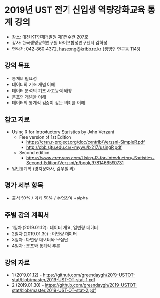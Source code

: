 # 2019년 UST 전기 신입생 역량강화교육 통계 강의 
- 장소: 대전 KT인재개발원 제1연수관 207호 
- 강사: 한국생명공학연구원 바이오합성연구센터 김하성
- 연락처: 042-860-4372, haseong@kribb.re.kr (생명연 연구동 1143)

## 강의 목표
- 통계의 필요성
- 데이터의 기초 개념 이해
- 데이터 분석의 기초 사고능력 배양
- 분포의 개념을 이해
- 데이터의 통계적 검증이 갖는 의미를 이해


## 참고 자료
- Using R for Introductory Statistics by John Verzani
  - Free version of 1st Edition 
    - https://cran.r-project.org/doc/contrib/Verzani-SimpleR.pdf
    - http://cbb.sjtu.edu.cn/~mywu/bi217/usingR.pdf
  - Second edition
    - https://www.crcpress.com/Using-R-for-Introductory-Statistics-Second-Edition/Verzani/p/book/9781466590731
- 일반통계학 (영지문화사, 김우철 외)

## 평가 세부 항목
- 출석 50% / 과제 50% / 수업참여 +alpha

## 주별 강의 계획서
- 1일차 (2019.01.12) : 데이터 개요, 일변량 데이터
- 2일차 (2019.01.30) : 이변량 데이터
- 3일차 : 다변량 데이터와 모집단
- 4일차 : 분포와 통계적 추론


## 강의 자료 
- 1 (2019.01.12) - https://github.com/greendaygh/2019-USTOT-stat/blob/master/2019-UST-OT-stat-1.pdf
- 2 (2019.01.30) - https://github.com/greendaygh/2019-USTOT-stat/blob/master/2019-UST-OT-stat-2.pdf

